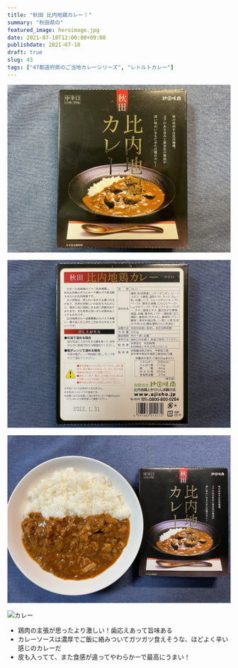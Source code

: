 ```yaml
---
title: "秋田 比内地鶏カレー！"
summary: "秋田県の"
featured_image: heroimage.jpg
date: 2021-07-18T12:00:00+09:00
publishdate: 2021-07-18
draft: true
slug: 43
tags: ["47都道府県のご当地カレーシリーズ", "レトルトカレー"]
---
```


![パッケージ](photo01.jpg)

![バックショット](photo02.jpg)

![カレーとパッケージ](heroimage.jpg)

![カレー](photo99.jpg)

- 鶏肉の主張が思ったより激しい！歯応えあって旨味ある
- カレーソースは濃厚でご飯に絡みついてガツガツ食えそうな、ほどよく辛い感じのカレーだ
- 皮も入ってて、また食感が違ってやわらかーで最高にうまい！
